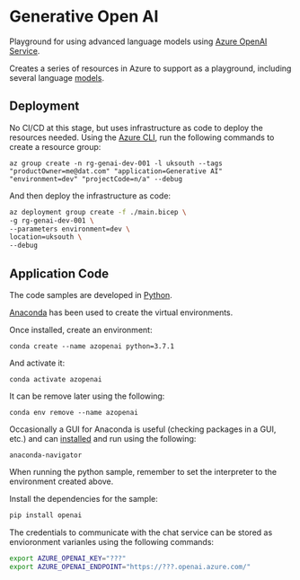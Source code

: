 # Generative Open AI

Playground for using advanced language models using [Azure OpenAI Service](https://azure.microsoft.com/en-us/products/ai-services/openai-service).

Creates a series of resources in Azure to support as a playground, including several language [models](https://learn.microsoft.com/en-us/azure/ai-services/openai/overview).

## Deployment

No CI/CD at this stage, but uses infrastructure as code to deploy the resources needed. Using the [Azure CLI](https://learn.microsoft.com/en-us/cli/azure/), run the following commands to create a resource group:

`az group create -n rg-genai-dev-001 -l uksouth --tags "productOwner=me@dat.com" "application=Generative AI" "environment=dev" "projectCode=n/a" --debug`

And then deploy the infrastructure as code:

```bash
az deployment group create -f ./main.bicep \
-g rg-genai-dev-001 \
--parameters environment=dev \
location=uksouth \
--debug
```

## Application Code

The code samples are developed in [Python](https://www.python.org/).

[Anaconda](https://www.anaconda.com/) has been used to create the virtual environments.

Once installed, create an environment:

`conda create --name azopenai python=3.7.1`

And activate it:

`conda activate azopenai`

It can be remove later using the following:

`conda env remove --name azopenai`

Occasionally a GUI for Anaconda is useful (checking packages in a GUI, etc.) and can [installed](https://docs.anaconda.com/free/navigator/install/) and run using the following:

`anaconda-navigator`

When running the python sample, remember to set the interpreter to the environment created above.

Install the dependencies for the sample:

``` bash
pip install openai
```

The credentials to communicate with the chat service can be stored as envioronment varianles using the following commands:

``` bash
export AZURE_OPENAI_KEY="???"
export AZURE_OPENAI_ENDPOINT="https://???.openai.azure.com/"
```

